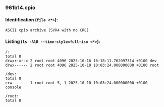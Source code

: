 ### 961b14.cpio
#### Identification (`file <*>`):
```
ASCII cpio archive (SVR4 with no CRC)
```
#### Listing (`ls -AlR --time-style=full-iso <*>`):
```
/:
total 8
drwxr-xr-x 2 root root 4096 2025-10-16 16:18:11.762097314 +0100 dev
drwx------ 2 root root 4096 2025-10-10 10:03:24.000000000 +0100 root

/dev:
total 0
crw------- 1 root root 5, 1 2025-10-10 10:03:24.000000000 +0100 console

/root:
total 0
```

